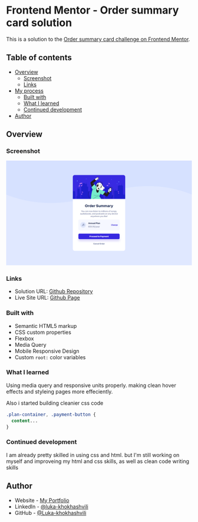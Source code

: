 # Frontend Mentor - Order summary card solution

This is a solution to the [Order summary card challenge on Frontend Mentor](https://www.frontendmentor.io/challenges/order-summary-component-QlPmajDUj).

## Table of contents

- [Overview](#overview)
  - [Screenshot](#screenshot)
  - [Links](#links)
- [My process](#my-process)
  - [Built with](#built-with)
  - [What I learned](#what-i-learned)
  - [Continued development](#continued-development)
- [Author](#author)

## Overview

### Screenshot

![](./images/page-screenshot.png)

### Links

- Solution URL: [Github Repository](https://github.com/Luka-khokhashvili/order-summary-card)
- Live Site URL: [Github Page](https://luka-khokhashvili.github.io/order-summary-card/)

### Built with

- Semantic HTML5 markup
- CSS custom properties
- Flexbox
- Media Query
- Mobile Responsive Design
- Custom ```root:``` color variables

### What I learned

Using media query and responsive units properly. making clean hover effects and styleing pages more effeciently.

Also i started building cleanier css code
```css
.plan-container, .payment-button {
  content...
}
```

### Continued development

I am already pretty skilled in using css and html. but I'm still working on myself and improveing my html and css skills, as well as clean code writing skills

## Author

- Website - [My Portfolio](https://luka-khokhashvili.github.io/Portfolio/)
- LinkedIn - [@luka-khokhashvili](https://www.linkedin.com/in/luka-khokhashvili-8179b7285/)
- GitHub - [@Luka-khokhashvili](https://github.com/Luka-khokhashvili)

